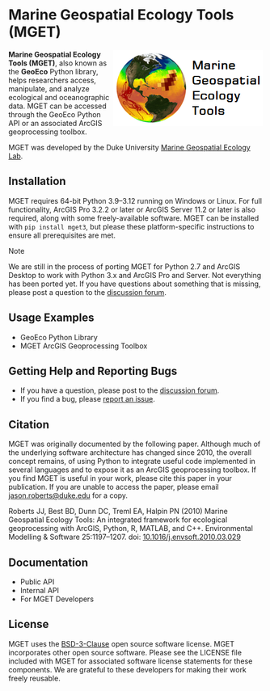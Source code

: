 # Marine Geospatial Ecology Tools (MGET)

<img src="https://github.com/jjrob/MGET/blob/main/doc/GeoEco/static/MGET_Logo.png?raw=true" align="right"/>

**Marine Geospatial Ecology Tools (MGET)**, also known as the **GeoEco**
Python library, helps researchers access, manipulate, and analyze ecological
and oceanographic data. MGET can be accessed through the GeoEco Python API or
an associated ArcGIS geoprocessing toolbox.

MGET was developed by the Duke University [Marine Geospatial Ecology
Lab](https://mgel.env.duke.edu/).

## Installation

MGET requires 64-bit Python 3.9–3.12 running on Windows or Linux. For full functionality, ArcGIS Pro 3.2.2 or later or ArcGIS Server 11.2 or later is also required, along with some freely-available software. MGET can be installed with `pip install mget3`, but please these platform-specific instructions to ensure all prerequisites are met.

> [!NOTE]  
> We are still in the process of porting MGET for Python 2.7 and ArcGIS Desktop to work with Python 3.x and ArcGIS Pro and Server. Not everything has been ported yet. If you have questions about something that is missing, please post a question to the [discussion forum](https://github.com/jjrob/MGET/discussions).

## Usage Examples

* GeoEco Python Library
* MGET ArcGIS Geoprocessing Toolbox

## Getting Help and Reporting Bugs

* If you have a question, please post to the [discussion forum](https://github.com/jjrob/MGET/discussions).
* If you find a bug, please [report an issue](https://github.com/jjrob/MGET/issues).

## Citation

MGET was originally documented by the following paper. Although much of the underlying software architecture has changed since 2010, the overall concept remains, of using Python to integrate useful code implemented in several languages and to expose it as an ArcGIS geoprocessing toolbox. If you find MGET is useful in your work, please cite this paper in your publication. If you are unable to access the paper, please email jason.roberts@duke.edu for a copy.

Roberts JJ, Best BD, Dunn DC, Treml EA, Halpin PN (2010) Marine Geospatial Ecology Tools: An integrated framework for ecological geoprocessing with ArcGIS, Python, R, MATLAB, and C++. Environmental Modelling & Software 25:1197–1207. doi: [10.1016/j.envsoft.2010.03.029](https://doi.org/10.1016/j.envsoft.2010.03.029)

## Documentation

* Public API
* Internal API
* For MGET Developers

## License

MGET uses the [BSD-3-Clause](https://opensource.org/licenses/bsd-3-clause) open source software license. MGET incorporates other open source software. Please see the LICENSE file included with MGET for associated software license statements for these components. We are grateful to these developers for making their work freely reusable.